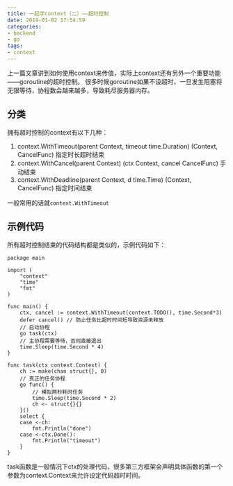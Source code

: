 ```yaml
---
title: 一起学context（二）——超时控制
date: 2019-01-02 17:54:59
categories:
- backend
- go
tags:
- context
---
```


上一篇文章讲到如何使用context来传值，实际上context还有另外一个重要功能——goroutine的超时控制。
很多时候goroutine如果不设超时，一旦发生阻塞将无限等待，协程数会越来越多，导致耗尽服务器内存。

## 分类
拥有超时控制的context有以下几种：
1. context.WithTimeout(parent Context, timeout time.Duration) (Context, CancelFunc) 指定时长超时结束
2. context.WithCancel(parent Context) (ctx Context, cancel CancelFunc) 手动结束
3. context.WithDeadline(parent Context, d time.Time) (Context, CancelFunc) 指定时间结束

一般常用的话就`context.WithTimeout`

## 示例代码

所有超时控制结束的代码结构都是类似的，示例代码如下：

```golang
package main

import (
	"context"
	"time"
	"fmt"
)

func main() {
	ctx, cancel := context.WithTimeout(context.TODO(), time.Second*3)
	defer cancel() // 防止任务比超时时间短导致资源未释放
	// 启动协程
	go task(ctx)
	// 主协程需要等待，否则直接退出
	time.Sleep(time.Second * 4)
}

func task(ctx context.Context) {
	ch := make(chan struct{}, 0)
	// 真正的任务协程
	go func() {
		// 模拟两秒耗时任务
		time.Sleep(time.Second * 2)
		ch <- struct{}{}
	}()
	select {
	case <-ch:
		fmt.Println("done")
	case <-ctx.Done():
		fmt.Println("timeout")
	}
}
```
task函数是一般情况下ctx的处理代码，很多第三方框架会声明具体函数的第一个参数为context.Context来允许设定代码超时时间。